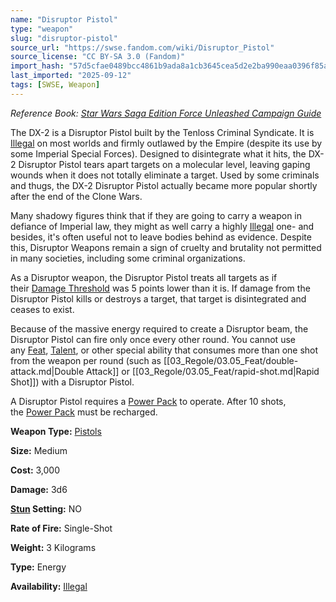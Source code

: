 ```yaml
---
name: "Disruptor Pistol"
type: "weapon"
slug: "disruptor-pistol"
source_url: "https://swse.fandom.com/wiki/Disruptor_Pistol"
source_license: "CC BY-SA 3.0 (Fandom)"
import_hash: "57d5cfae0489bcc4861b9ada8a1cb3645cea5d2e2ba990eaa0396f85ae64ace2"
last_imported: "2025-09-12"
tags: [SWSE, Weapon]
---
```

*Reference Book: [Star Wars Saga Edition Force Unleashed Campaign Guide](https://swse.fandom.com/wiki/Star_Wars_Saga_Edition_Force_Unleashed_Campaign_Guide)*

The DX-2 is a Disruptor Pistol built by the Tenloss Criminal Syndicate. It is [Illegal](https://swse.fandom.com/wiki/Illegal) on most worlds and firmly outlawed by the Empire (despite its use by some Imperial Special Forces). Designed to disintegrate what it hits, the DX-2 Disruptor Pistol tears apart targets on a molecular level, leaving gaping wounds when it does not totally eliminate a target. Used by some criminals and thugs, the DX-2 Disruptor Pistol actually became more popular shortly after the end of the Clone Wars.

Many shadowy figures think that if they are going to carry a weapon in defiance of Imperial law, they might as well carry a highly [Illegal](https://swse.fandom.com/wiki/Illegal) one- and besides, it's often useful not to leave bodies behind as evidence. Despite this, Disruptor Weapons remain a sign of cruelty and brutality not permitted in many societies, including some criminal organizations.

As a Disruptor weapon, the Disruptor Pistol treats all targets as if their [Damage Threshold](https://swse.fandom.com/wiki/Damage_Threshold) was 5 points lower than it is. If damage from the Disruptor Pistol kills or destroys a target, that target is disintegrated and ceases to exist.

Because of the massive energy required to create a Disruptor beam, the Disruptor Pistol can fire only once every other round. You cannot use any [Feat](https://swse.fandom.com/wiki/Feat), [Talent](https://swse.fandom.com/wiki/Talent), or other special ability that consumes more than one shot from the weapon per round (such as [[03_Regole/03.05_Feat/double-attack.md|Double Attack]] or [[03_Regole/03.05_Feat/rapid-shot.md|Rapid Shot]]) with a Disruptor Pistol.

A Disruptor Pistol requires a [Power Pack](https://swse.fandom.com/wiki/Power_Pack) to operate. After 10 shots, the [Power Pack](https://swse.fandom.com/wiki/Power_Pack) must be recharged.

**Weapon Type:** [Pistols](https://swse.fandom.com/wiki/Pistols)

**Size:** Medium

**Cost:** 3,000

**Damage:** 3d6

**[Stun](https://swse.fandom.com/wiki/Stun) Setting:** NO

**Rate of Fire:** Single-Shot

**Weight:** 3 Kilograms

**Type:** Energy

**Availability:** [Illegal](https://swse.fandom.com/wiki/Illegal)